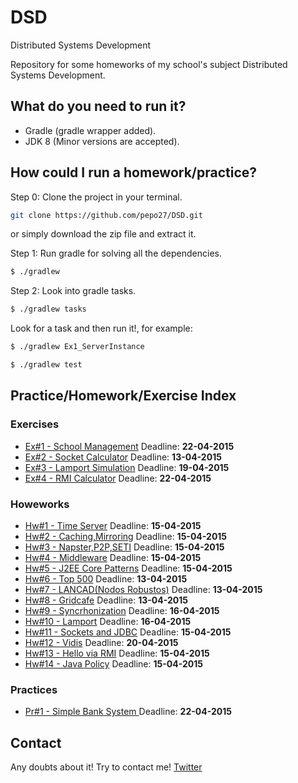 # DSD
Distributed Systems Development

Repository for some homeworks of my school's subject Distributed Systems Development.

## What do you need to run it?

* Gradle (gradle wrapper added).
* JDK 8 (Minor versions are accepted).

## How could I run a homework/practice?

Step 0: Clone the project in your terminal.
```bash
git clone https://github.com/pepo27/DSD.git
```
or simply download the zip file and extract it.

Step 1: Run gradle for solving all the dependencies.

```bash
$ ./gradlew 
```

Step 2: Look into gradle tasks.

```bash
$ ./gradlew tasks
```
Look for a task and then run it!, for example:

```bash
$ ./gradlew Ex1_ServerInstance
```
```bash
$ ./gradlew test
```

## Practice/Homework/Exercise Index

### Exercises

 * [Ex#1 - School Management](src/main/groovy/exercises/EX1/README.md) Deadline: **22-04-2015**
 * [Ex#2 - Socket Calculator](src/main/groovy/exercises/EX2/README.md) Deadline: **13-04-2015**
 * [Ex#3 - Lamport Simulation](src/main/groovy/exercises/EX3/README.md) Deadline: **19-04-2015**
 * [Ex#4 - RMI Calculator](src/main/groovy/exercises/EX4/README.md) Deadline: **22-04-2015**
 
 
### Howeworks
 * [Hw#1 - Time Server](src/main/groovy/homeworks/HW1/README.md) Deadline: **15-04-2015**
 * [Hw#2 - Caching,Mirroring](src/main/groovy/homeworks/HW4/README.md) Deadline: **15-04-2015**
 * [Hw#3 - Napster,P2P,SETI](src/main/groovy/homeworks/HW4/README.md) Deadline: **15-04-2015**
 * [Hw#4 - Middleware](src/main/groovy/homeworks/HW4/README.md) Deadline: **15-04-2015**
 * [Hw#5 - J2EE Core Patterns](src/main/groovy/homeworks/HW5/README.md) Deadline: **15-04-2015**
 * [Hw#6 - Top 500](src/main/groovy/homeworks/HW6/README.md) Deadline: **13-04-2015**
 * [Hw#7 - LANCAD(Nodos Robustos)](src/main/groovy/homeworks/HW7/README.md) Deadline: **13-04-2015**
 * [Hw#8 - Gridcafe](src/main/groovy/homeworks/HW8/README.md) Deadline: **13-04-2015**
 * [Hw#9 - Syncrhonization](src/main/groovy/homeworks/HW9/README.md) Deadline: **16-04-2015**
 * [Hw#10 - Lamport](src/main/groovy/homeworks/HW10/README.md) Deadline: **16-04-2015**
 * [Hw#11 - Sockets and JDBC](src/main/groovy/homeworks/HW11/README.md) Deadline: **15-04-2015**
 * [Hw#12 - Vidis](src/main/groovy/homeworks/HW12/README.md) Deadline: **20-04-2015**
 * [Hw#13 - Hello via RMI](src/main/groovy/homeworks/HW13/README.md) Deadline: **15-04-2015**
 * [Hw#14 - Java Policy](src/main/groovy/homeworks/HW14/README.md) Deadline: **15-04-2015**
 

### Practices
 * [Pr#1 - Simple Bank System ](src/main/groovy/practices/PR1/README.md) Deadline: **22-04-2015**

## Contact
Any doubts about it! Try to contact me! [Twitter](http://twitter.com/jresendiz27)